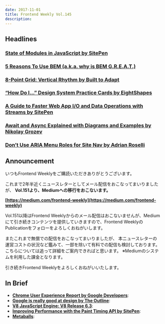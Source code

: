 ```yaml
---
date: 2017-11-01
title: Frontend Weekly Vol.145
description: 
---
```


## Headlines

### [State of Modules in JavaScript by SitePen](https://www.sitepen.com/blog/2017/10/26/state-of-modules-in-javascript/)


### [5 Reasons To Use BEM (a.k.a. why is BEM G.R.E.A.T.)](https://blog.elpassion.com/reasons-to-use-bem-a88738317753)


### [8-Point Grid: Vertical Rhythm by Built to Adapt](https://builttoadapt.io/8-point-grid-vertical-rhythm-90d05ad95032)


### [“How Do I…” Design System Practice Cards by EightShapes](https://medium.com/eightshapes-llc/how-do-i-practice-cards-activity-60d6ffe42be3)


### [A Guide to Faster Web App I/O and Data Operations with Streams by SitePen](https://www.sitepen.com/blog/2017/10/02/a-guide-to-faster-web-app-io-and-data-operations-with-streams/)


### [Await and Async Explained with Diagrams and Examples by Nikolay Grozev](http://nikgrozev.com/2017/10/01/async-await/)


### [Don’t Use ARIA Menu Roles for Site Nav by Adrian Roselli](http://adrianroselli.com/2017/10/dont-use-aria-menu-roles-for-site-nav.html)

## Announcement

いつもFrontend Weeklyをご購読いただきありがとうございます。

これまで2年半近くニュースレターとしてメール配信をおこなってまいりましたが、
**Vol.151より、Mediumへの移行をおこないます。**

**[https://medium.com/frontend-weekly](https://medium.com/frontend-weekly)**

Vol.151以降はFrontend Weeklyからのメール配信はおこないませんが、Mediumにて引き続きコンテンツを提供していきますので、Frontend WeeklyのPublicationをフォローをよろしくおねがいします。

またこれまで無償での配信をおこなってまいりましたが、
本ニュースレターの運営コストの状況など鑑みて、一部を除いて有料での配信も検討しております。
こちらについては追って詳細をご案内できればと思います。
※Mediumのシステムを利用した課金となります。

引き続きFrontend Weeklyをよろしくおねがいいたします。

## In Brief

- [**Chrome User Experience Report by Google Developers**](https://developers.google.com/web/tools/chrome-user-experience-report/):
- [**Google is really good at design by The Outline**](https://theoutline.com/post/2388/google-is-really-good-at-design):
- [**V8 JavaScript Engine: V8 Release 6.3**](https://v8project.blogspot.jp/2017/10/v8-release-63.html):
- [**Improving Performance with the Paint Timing API by SitePen**](https://www.sitepen.com/blog/2017/10/06/improving-performance-with-the-paint-timing-api/):
- [**Metaballs**](http://varun.ca/metaballs/):
